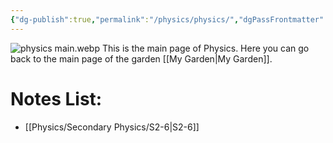 ```yaml
---
{"dg-publish":true,"permalink":"/physics/physics/","dgPassFrontmatter":true}
---
```


![physics main.webp](/img/user/Pictures%20and%20Photos/Pics/physics%20main.webp)
This is the main page of Physics.
Here you can go back to the main page of the garden [[My Garden\|My Garden]].

# Notes List:
- [[Physics/Secondary Physics/S2-6\|S2-6]]
